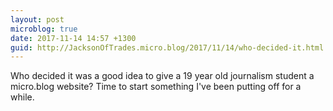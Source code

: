 ```yaml
---
layout: post
microblog: true
date: 2017-11-14 14:57 +1300
guid: http://JacksonOfTrades.micro.blog/2017/11/14/who-decided-it.html
---
```

Who decided it was a good idea to give a 19 year old journalism student a micro.blog website? Time to start something I've been putting off for a while.
